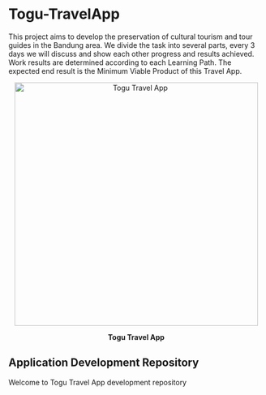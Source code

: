 # Togu-TravelApp
This project aims to develop the preservation of cultural tourism and tour 
guides in the Bandung area. We divide the task into several parts, 
every 3 days we will discuss and show each other progress and results achieved. 
Work results are determined according to each Learning Path. 
The expected end result is the Minimum Viable Product of this Travel App.

<p align="center">
  <img src="https://github.com/wildanfajri1alfarabi/ToguTravelApp/blob/master/TOGU.png" width="480" title="Togu Travel App">
</p>
<p align="center"><b>Togu Travel App</b></p>

## Application Development Repository
Welcome to Togu Travel App development repository
